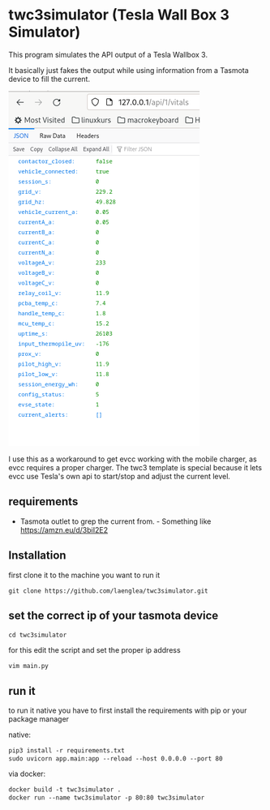 # twc3simulator (Tesla Wall Box 3 Simulator)

This program simulates the API output of a Tesla Wallbox 3.

It basically just fakes the output while using information from a Tasmota device to fill the current.

![](media/api.png)

I use this as a workaround to get evcc working with the mobile charger, as evcc requires a proper charger. The twc3 template is special because it lets evcc use Tesla's own api to start/stop and adjust the current level. 


## requirements

- Tasmota outlet to grep the current from. - Something like https://amzn.eu/d/3biI2E2

## Installation

first clone it to the machine you want to run it

    git clone https://github.com/laenglea/twc3simulator.git


## set the correct ip of your tasmota device

    cd twc3simulator
    
for this edit the script and set the proper ip address

    vim main.py
    
## run it

to run it native you have to first install the requirements with pip or your package manager

native:

    pip3 install -r requirements.txt
    sudo uvicorn app.main:app --reload --host 0.0.0.0 --port 80

via docker:

    docker build -t twc3simulator .
    docker run --name twc3simulator -p 80:80 twc3simulator
    

